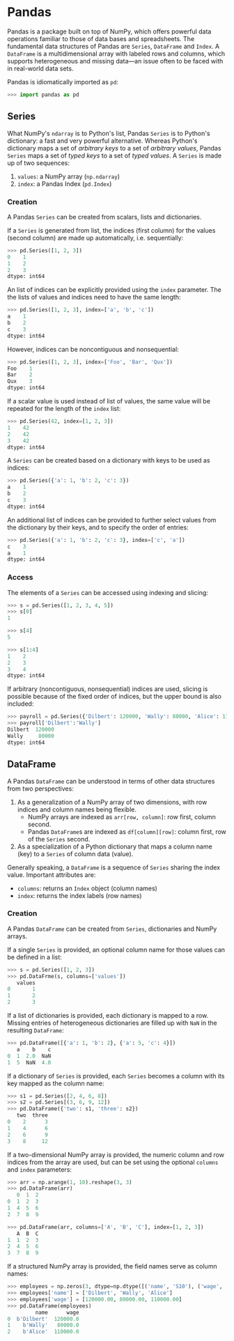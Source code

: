 # Pandas

Pandas is a package built on top of NumPy, which offers powerful data
operations familiar to those of data bases and spreadsheets. The fundamental
data structures of Pandas are `Series`, `DataFrame` and `Index`. A `DataFrame`
is a multidimensional array with labeled rows and columns, which supports
heterogeneous and missing data—an issue often to be faced with in real-world
data sets.

Pandas is idiomatically imported as `pd`:

```python
>>> import pandas as pd
```

## Series

What NumPy's `ndarray` is to Python's list, Pandas `Series` is to Python's
dictionary: a fast and very powerful alternative. Whereas Python's dictionary
maps a set of _arbitrary keys_ to  a set of _arbitrary values_, Pandas `Series`
maps a set of _typed keys_ to a set of _typed values_. A `Series` is made up of
two sequences:

1. `values`: a NumPy array (`np.ndarray`)
2. `index`: a Pandas Index (`pd.Index`)

### Creation

A Pandas `Series` can be created from scalars, lists and dictionaries.

If a `Series` is generated from list, the indices (first column) for the values
(second column) are made up automatically, i.e. sequentially:

```python
>>> pd.Series([1, 2, 3])
0    1
1    2
2    3
dtype: int64
```

An list of indices can be explicitly provided using the `index` parameter. The
the lists of values and indices need to have the same length:

```python
>>> pd.Series([1, 2, 3], index=['a', 'b', 'c'])
a    1
b    2
c    3
dtype: int64
```

However, indices can be noncontiguous and nonsequential:

```python
>>> pd.Series([1, 2, 3], index=['Foo', 'Bar', 'Qux'])
Foo    1
Bar    2
Qux    3
dtype: int64
```

If a scalar value is used instead of list of values, the same value will be
repeated for the length of the `index` list:

```python
>>> pd.Series(42, index=[1, 2, 3])
1    42
2    42
3    42
dtype: int64
```

A `Series` can be created based on a dictionary with keys to be used as
indices:

```python
>>> pd.Series({'a': 1, 'b': 2, 'c': 3})
a    1
b    2
c    3
dtype: int64
```

An additional list of indices can be provided to further select values from the
dictionary by their keys, and to specify the order of entries:

```python
>>> pd.Series({'a': 1, 'b': 2, 'c': 3}, index=['c', 'a'])
c    3
a    1
dtype: int64
```

### Access

The elements of a `Series` can be accessed using indexing and slicing:

```python
>>> s = pd.Series([1, 2, 3, 4, 5])
>>> s[0]
1

>>> s[4]
5

>>> s[1:4]
1    2
2    3
3    4
dtype: int64
```

If arbitrary (noncontiguous, nonsequential) indices are used, slicing is
possible because of the fixed order of indices, but the upper bound is also
included:

```python
>>> payroll = pd.Series({'Dilbert': 120000, 'Wally': 80000, 'Alice': 110000})
>>> payroll['Dilbert':'Wally']
Dilbert  120000
Wally     80000
dtype: int64
```

## DataFrame

A Pandas `DataFrame` can be understood in terms of other data structures from
two perspectives:

1. As a generalization of a NumPy array of two dimensions, with row indices and
   column names being flexible.
    - NumPy arrays are indexed as `arr[row, column]`: row first, column second.
    - Pandas `DataFrame`s are indexed as `df[column][row]`: column first, row
      of the `Series` second.
2. As a specialization of a Python dictionary that maps a column name (key) to
   a `Series` of column data (value).

Generally speaking, a `DataFrame` is a sequence of `Series` sharing the index
value. Important attributes are:

- `columns`: returns an `Index` object (column names)
- `index`: returns the index labels (row names)

### Creation

A Pandas `DataFrame` can be created from `Series`, dictionaries and NumPy arrays.

If a single `Series` is provided, an optional column name for those values can
be defined in a list:

```python
>>> s = pd.Series([1, 2, 3])
>>> pd.DataFrme(s, columns=['values'])
   values
0       1
1       2
2       3
```

If a list of dictionaries is provided, each dictionary is mapped to a row.
Missing entries of heterogeneous dictionaries are filled up with `NaN` in the
resulting `DataFrame`:

```python
>>> pd.DataFrame([{'a': 1, 'b': 2}, {'a': 5, 'c': 4}])
   a    b    c
0  1  2.0  NaN
1  5  NaN  4.0
```

If a dictionary of `Series` is provided, each `Series` becomes a column with
its key mapped as the column name:

```python
>>> s1 = pd.Series([2, 4, 6, 8])
>>> s2 = pd.Series[(3, 6, 9, 12])
>>> pd.DataFrame({'two': s1, 'three': s2})
   two  three
0    2      3
1    4      6
2    6      9
3    8     12
```

If a two-dimensional NumPy array is provided, the numeric column and row
indices from the array are used, but can be set using the optional `columns`
and `index` parameters:

```python
>>> arr = np.arange(1, 10).reshape(3, 3)
>>> pd.DataFrame(arr)
   0  1  2
0  1  2  3
1  4  5  6
2  7  8  9

>>> pd.DataFrame(arr, columns=['A', 'B', 'C'], index=[1, 2, 3])
   A  B  C
1  1  2  3
2  4  5  6
3  7  8  9
```

If a structured NumPy array is provided, the field names serve as column names:

```python
>>> employees = np.zeros(3, dtype=np.dtype([('name', 'S10'), ('wage', 'f8')]))
>>> employees['name'] = ['Dilbert', 'Wally', 'Alice']
>>> employees['wage'] = [120000.00, 80000.00, 110000.00]
>>> pd.DataFrame(employees)
         name      wage
0  b'Dilbert'  120000.0
1    b'Wally'   80000.0
2    b'Alice'  110000.0
```
